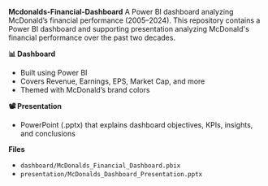 **Mcdonalds-Financial-Dashboard**
A Power BI dashboard analyzing McDonald’s financial performance (2005–2024). This repository contains a Power BI dashboard and supporting presentation analyzing McDonald's financial performance over the past two decades.

**📊 Dashboard**
- Built using Power BI
- Covers Revenue, Earnings, EPS, Market Cap, and more
- Themed with McDonald’s brand colors
  
**📽️ Presentation**
- PowerPoint (.pptx) that explains dashboard objectives, KPIs, insights, and conclusions

**Files**
- `dashboard/McDonalds_Financial_Dashboard.pbix`
- `presentation/McDonalds_Dashboard_Presentation.pptx`
